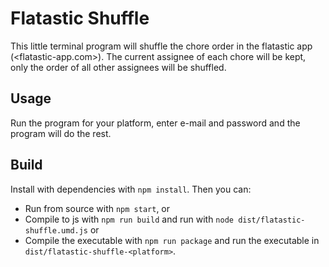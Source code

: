 # Flatastic Shuffle

This little terminal program will shuffle the chore order in the flatastic app (<flatastic-app.com>). The current assignee of each chore will be kept, only the order of all other assignees will be shuffled.

## Usage

Run the program for your platform, enter e-mail and password and the program will do the rest.

## Build

Install with dependencies with `npm install`. Then you can:

- Run from source with `npm start`, or
- Compile to js with `npm run build` and run with `node dist/flatastic-shuffle.umd.js` or
- Compile the executable with `npm run package` and run the executable in `dist/flatastic-shuffle-<platform>`.
